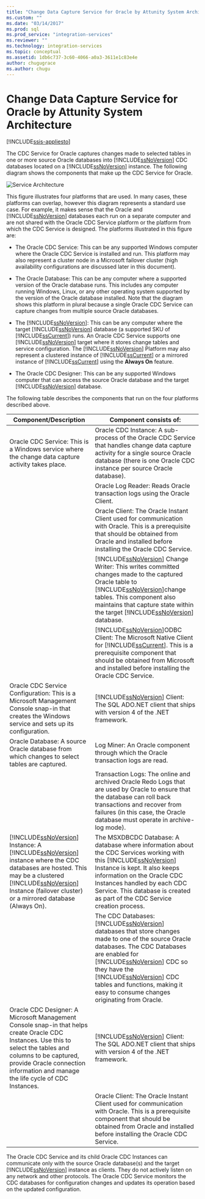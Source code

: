 ```yaml
---
title: "Change Data Capture Service for Oracle by Attunity System Architecture | Microsoft Docs"
ms.custom: ""
ms.date: "03/14/2017"
ms.prod: sql
ms.prod_service: "integration-services"
ms.reviewer: ""
ms.technology: integration-services
ms.topic: conceptual
ms.assetid: 1db6c737-3c60-4066-a0a3-3611e1c83e4e
author: chugugrace
ms.author: chugu
---
```

# Change Data Capture Service for Oracle by Attunity System Architecture

[!INCLUDE[ssis-appliesto](../../includes/applies-to-version/sqlserver-ssis.md)]


  The CDC Service for Oracle captures changes made to selected tables in one or more source Oracle databases into [!INCLUDE[ssNoVersion](../../includes/ssnoversion-md.md)] CDC databases located on a [!INCLUDE[ssNoVersion](../../includes/ssnoversion-md.md)] instance. The following diagram shows the components that make up the CDC Service for Oracle.  
  
 ![Service Architecture](../../integration-services/change-data-capture/media/service-architecture.gif "Service Architecture")  
  
 This figure illustrates four platforms that are used. In many cases, these platforms can overlap, however this diagram represents a standard use case. For example, it makes sense that the Oracle and [!INCLUDE[ssNoVersion](../../includes/ssnoversion-md.md)] databases each run on a separate computer and are not shared with the Oracle CDC Service platform or the platform from which the CDC Service is designed. The platforms illustrated in this figure are:  
  
-   The Oracle CDC Service: This can be any supported Windows computer where the Oracle CDC Service is installed and run. This platform may also represent a cluster node in a Microsoft failover cluster (high availability configurations are discussed later in this document).  
  
-   The Oracle Database: This can be any computer where a supported version of the Oracle database runs. This includes any computer running Windows, Linux, or any other operating system supported by the version of the Oracle database installed. Note that the diagram shows this platform in plural because a single Oracle CDC Service can capture changes from multiple source Oracle databases.  
  
-   The [!INCLUDE[ssNoVersion](../../includes/ssnoversion-md.md)]: This can be any computer where the target [!INCLUDE[ssNoVersion](../../includes/ssnoversion-md.md)] database (a supported SKU of [!INCLUDE[ssCurrent](../../includes/sscurrent-md.md)]) runs. An Oracle CDC Service supports one [!INCLUDE[ssNoVersion](../../includes/ssnoversion-md.md)] target where it stores change tables and service configuration. The [!INCLUDE[ssNoVersion](../../includes/ssnoversion-md.md)] Platform may also represent a clustered instance of [!INCLUDE[ssCurrent](../../includes/sscurrent-md.md)] or a mirrored instance of [!INCLUDE[ssCurrent](../../includes/sscurrent-md.md)] using the **Always On** feature.  
  
-   The Oracle CDC Designer: This can be any supported Windows computer that can access the source Oracle database and the target [!INCLUDE[ssNoVersion](../../includes/ssnoversion-md.md)] database.  
  
 The following table describes the components that run on the four platforms described above.  
  
|Component/Description|Component consists of:|  
|----------------------------|----------------------------|  
|Oracle CDC Service: This is a Windows service where the change data capture activity takes place.|Oracle CDC Instance: A sub-process of the Oracle CDC Service that handles change data capture activity for a single source Oracle database (there is one Oracle CDC instance per source Oracle database).|  
||Oracle Log Reader: Reads Oracle transaction logs using the Oracle Client.|  
||Oracle Client: The Oracle Instant Client used for communication with Oracle. This is a prerequisite that should be obtained from Oracle and installed before installing the Oracle CDC Service.|  
||[!INCLUDE[ssNoVersion](../../includes/ssnoversion-md.md)] Change Writer: This writes committed changes made to the captured Oracle table to [!INCLUDE[ssNoVersion](../../includes/ssnoversion-md.md)]change tables. This component also maintains that capture state within the target [!INCLUDE[ssNoVersion](../../includes/ssnoversion-md.md)] database.|  
||[!INCLUDE[ssNoVersion](../../includes/ssnoversion-md.md)]ODBC Client: The Microsoft Native Client for [!INCLUDE[ssCurrent](../../includes/sscurrent-md.md)]. This is a prerequisite component that should be obtained from Microsoft and installed before installing the Oracle CDC Service.|  
|Oracle CDC Service Configuration: This is a Microsoft Management Console snap-in that creates the Windows service and sets up its configuration.|[!INCLUDE[ssNoVersion](../../includes/ssnoversion-md.md)] Client: The SQL ADO.NET client that ships with version 4 of the .NET framework.|  
|Oracle Database: A source Oracle database from which changes to select tables are captured.|Log Miner: An Oracle component through which the Oracle transaction logs are read.|  
||Transaction Logs: The online and archived Oracle Redo Logs that are used by Oracle to ensure that the database can roll back transactions and recover from failures (in this case, the Oracle database must operate in archive-log mode).|  
|[!INCLUDE[ssNoVersion](../../includes/ssnoversion-md.md)] Instance: A [!INCLUDE[ssNoVersion](../../includes/ssnoversion-md.md)] instance where the CDC databases are hosted. This may be a clustered [!INCLUDE[ssNoVersion](../../includes/ssnoversion-md.md)] Instance (failover cluster) or a mirrored database (Always On).|The MSXDBCDC Database: A database where information about the CDC Services working with this [!INCLUDE[ssNoVersion](../../includes/ssnoversion-md.md)] Instance is kept. It also keeps information on the Oracle CDC Instances handled by each CDC Service. This database is created as part of the CDC Service creation process.|  
||The CDC Databases: [!INCLUDE[ssNoVersion](../../includes/ssnoversion-md.md)] databases that store changes made to one of the source Oracle databases. The CDC Databases are enabled for [!INCLUDE[ssNoVersion](../../includes/ssnoversion-md.md)] CDC so they have the [!INCLUDE[ssNoVersion](../../includes/ssnoversion-md.md)] CDC tables and functions, making it easy to consume changes originating from Oracle.|  
|Oracle CDC Designer: A Microsoft Management Console snap-in that helps create Oracle CDC Instances. Use this to select the tables and columns to be captured, provide Oracle connection information and manage the life cycle of CDC Instances.|[!INCLUDE[ssNoVersion](../../includes/ssnoversion-md.md)] Client: The SQL ADO.NET client that ships with version 4 of the .NET framework.|  
||Oracle Client: The Oracle Instant Client used for communication with Oracle. This is a prerequisite component that should be obtained from Oracle and installed before installing the Oracle CDC Service.|  
  
 The Oracle CDC Service and its child Oracle CDC Instances can communicate only with the source Oracle database(s) and the target [!INCLUDE[ssNoVersion](../../includes/ssnoversion-md.md)] instance as clients. They do not actively listen on any network and other protocols. The Oracle CDC Service monitors the CDC databases for configuration changes and updates its operation based on the updated configuration.  
  
  
